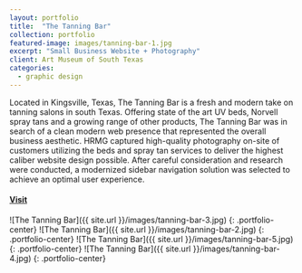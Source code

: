```yaml
---
layout: portfolio
title:  "The Tanning Bar"
collection: portfolio
featured-image: images/tanning-bar-1.jpg
excerpt: "Small Business Website + Photography"
client: Art Museum of South Texas
categories:
  - graphic design
---
```


Located in Kingsville, Texas, The Tanning Bar is a fresh and modern take on tanning salons in south Texas. Offering state of the art UV beds, Norvell spray tans and a growing range of other products, The Tanning Bar was in search of a clean modern web presence that represented the overall business aesthetic. HRMG captured high-quality photography on-site of customers utilizing the beds and spray tan services to deliver the highest caliber website design possible. After careful consideration and research were conducted, a modernized sidebar navigation solution was selected to achieve an optimal user experience.

#### [Visit](https://www.thetanningbartx.com/)


![The Tanning Bar]({{ site.url }}/images/tanning-bar-3.jpg)
{: .portfolio-center}
![The Tanning Bar]({{ site.url }}/images/tanning-bar-2.jpg)
{: .portfolio-center}
![The Tanning Bar]({{ site.url }}/images/tanning-bar-5.jpg)
{: .portfolio-center}
![The Tanning Bar]({{ site.url }}/images/tanning-bar-4.jpg)
{: .portfolio-center}
